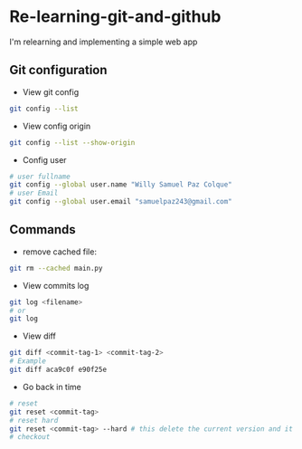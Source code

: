 # Re-learning-git-and-github
I'm relearning and implementing a simple web app

## Git configuration
- View git config
```bash
git config --list
```
- View config origin
```bash
git config --list --show-origin
```
- Config user
```bash
# user fullname
git config --global user.name "Willy Samuel Paz Colque"
# user Email
git config --global user.email "samuelpaz243@gmail.com"
```

## Commands
- remove cached file:    
```bash
git rm --cached main.py
```

- View commits log
```bash
git log <filename>
# or
git log
```
- View diff
```bash
git diff <commit-tag-1> <commit-tag-2>
# Example
git diff aca9c0f e90f25e
```

- Go back in time
```bash
# reset
git reset <commit-tag>
# reset hard
git reset <commit-tag> --hard # this delete the current version and it go to a previous version (commit-tag)
# checkout
```
